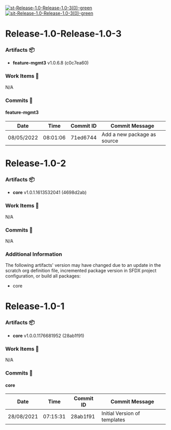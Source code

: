 [![st-Release-1.0-Release-1.0-3(0)-green](https://img.shields.io/static/v1?label=st&message=Release-1.0-Release-1.0-3(0)&color=green)](#808496ac73ce4559c90bd7c5f086d29796ed5e50) [![sit-Release-1.0-Release-1.0-3(0)-green](https://img.shields.io/static/v1?label=sit&message=Release-1.0-Release-1.0-3(0)&color=green)](#808496ac73ce4559c90bd7c5f086d29796ed5e50) 
<a id=808496ac73ce4559c90bd7c5f086d29796ed5e50></a>
# Release-1.0-Release-1.0-3
### Artifacts :package:
- **feature-mgmt3**     v1.0.6.8 (c0c7ea60)

### Work Items :gem:
N/A

### Commits :book:

#### feature-mgmt3
| Date       | Time     | Commit ID | Commit Message              |
| ---------- | -------- | --------- | --------------------------- |
| 08/05/2022 | 08:01:06 | 71ed6744  | Add a new package as source |

<a id=899c59f75b4a97bfaa036a401e1d3cf50b0e5117></a>
# Release-1.0-2
### Artifacts :package:
- **core**     v1.0.1.1613532041 (4698d2ab)

### Work Items :gem:
N/A

### Commits :book:
N/A

### Additional Information
The following artifacts' version may have changed due to an update in the scratch org definition file, incremented package version in SFDX project configuration, or build all packages:
  - core

<a id=9bb287b3a567ea276cd3a7a63bcd05224177aa26></a>
# Release-1.0-1
### Artifacts :package:
- **core**     v1.0.0.1176681952 (28ab1f91)

### Work Items :gem:
N/A

### Commits :book:

#### core
| Date       | Time     | Commit ID | Commit Message               |
| ---------- | -------- | --------- | ---------------------------- |
| 28/08/2021 | 07:15:31 | 28ab1f91  | Initial Version of templates |
